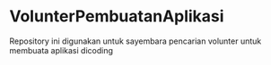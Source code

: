 # VolunterPembuatanAplikasi
Repository ini digunakan untuk sayembara pencarian volunter untuk membuata aplikasi dicoding
